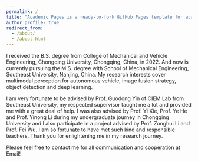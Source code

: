 ```yaml
---
permalink: /
title: "Academic Pages is a ready-to-fork GitHub Pages template for academic personal websites"
author_profile: true
redirect_from: 
  - /about/
  - /about.html
---
```


I received the B.S. degree from College of Mechanical and Vehicle Engineering, Chongqing University, Chongqing, China, in 2022. And now is currently pursuing the M.S. degree with School of Mechanical Engineering, Southeast University, Nanjing, China. My research interests cover multimodal perception for autonomous vehicle, image fusion strategy, object detection and deep learning.

I am very fortunate to be advised by Prof. Guodong Yin of CIEM Lab from Southeast University, my respected supervisor taught me a lot and provided me with a great deal of help. I was also advised by Prof. Yi Xie, Prof. Ye He and Prof. Yinong Li during my undergraduate journey in Chongqing University and I also participate in a project advised by Prof. Zonghui Li and Prof. Fei Wu. I am so fortunate to have met such kind and responsible teachers. Thank you for enlightening me in my research journey.

Please feel free to contact me for all communication and cooperation at Email!
